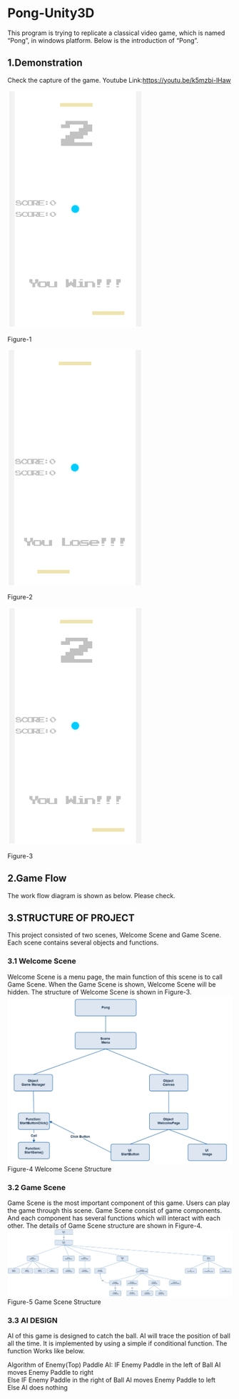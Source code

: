 # Pong-Unity3D
This program is trying to replicate a classical video game, which is named “Pong”, in windows platform. Below is the introduction of “Pong”.
## 1.Demonstration
Check the capture of the game. Youtube Link:https://youtu.be/k5mzbi-lHaw

![1](https://github.com/KarlSoHelloworld/Pong-Unity3D/blob/master/Readme%20Pictures/1.png)

Figure-1


![2](https://github.com/KarlSoHelloworld/Pong-Unity3D/blob/master/Readme%20Pictures/2.png)


Figure-2

![3](https://github.com/KarlSoHelloworld/Pong-Unity3D/blob/master/Readme%20Pictures/3.png)

Figure-3

## 2.Game Flow
The work flow diagram is shown as below. Please check.

## 3.STRUCTURE OF PROJECT
This project consisted of two scenes, Welcome Scene and Game Scene. Each scene contains several objects and functions. 

### 3.1	Welcome Scene
Welcome Scene is a menu page, the main function of this scene is to call Game Scene. When the Game Scene is shown, Welcome Scene will be hidden. The structure of Welcome Scene is shown in Figure-3.
![1](https://github.com/KarlSoHelloworld/Pong-Unity3D/blob/master/Readme%20Pictures/4.png)
Figure-4 Welcome Scene Structure

### 3.2	Game Scene
Game Scene is the most important component of this game. Users can play the game through this scene.
Game Scene consist of game components. And each component has several functions which will interact with each other. The details of Game Scene structure are shown in Figure-4.
![1](https://github.com/KarlSoHelloworld/Pong-Unity3D/blob/master/Readme%20Pictures/5.png)
Figure-5 Game Scene Structure

### 3.3	AI DESIGN
AI of this game is designed to catch the ball. AI will trace the position of ball all the time. It is implemented by using a simple if conditional function. The function Works like below.

Algorithm of Enemy(Top) Paddle AI:
IF Enemy Paddle in the left of Ball
AI moves Enemy Paddle to right  
Else IF Enemy Paddle in the right of Ball
AI moves Enemy Paddle to left  
Else
AI does nothing
